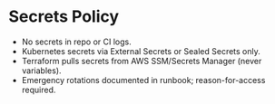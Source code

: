 # Secrets Policy

- No secrets in repo or CI logs.
- Kubernetes secrets via External Secrets or Sealed Secrets only.
- Terraform pulls secrets from AWS SSM/Secrets Manager (never variables).
- Emergency rotations documented in runbook; reason-for-access required.
